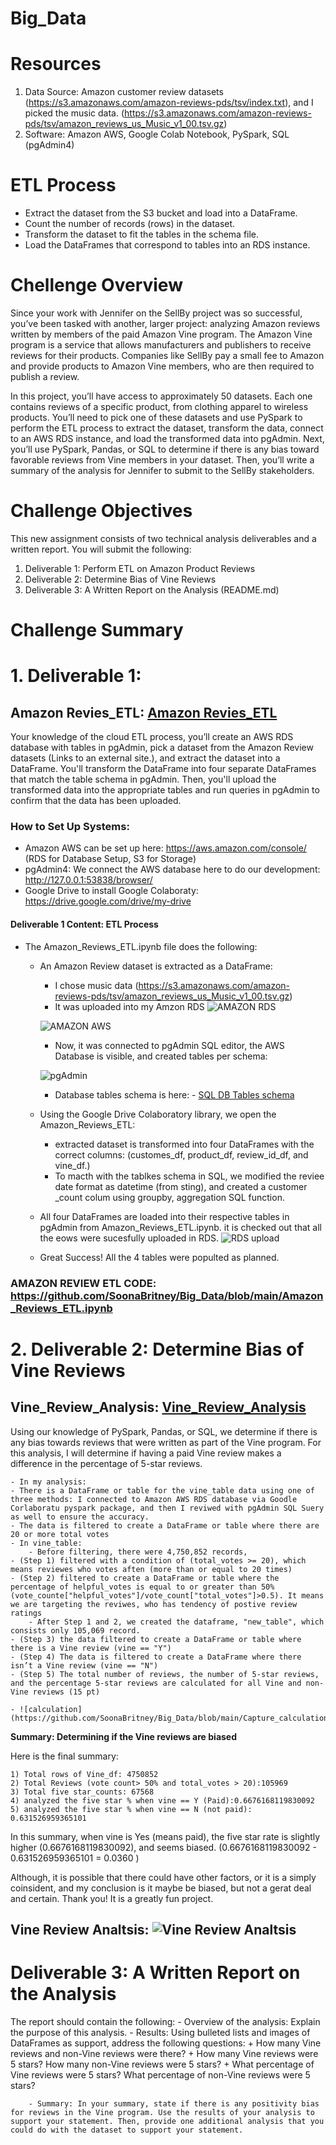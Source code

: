 # Big_Data

# Resources
1. Data Source: Amazon customer review datasets (https://s3.amazonaws.com/amazon-reviews-pds/tsv/index.txt), and I picked the music data. (https://s3.amazonaws.com/amazon-reviews-pds/tsv/amazon_reviews_us_Music_v1_00.tsv.gz)
2. Software: Amazon AWS, Google Colab Notebook, PySpark, SQL (pgAdmin4)

# ETL Process
- Extract the dataset from the S3 bucket and load into a DataFrame.
- Count the number of records (rows) in the dataset.
- Transform the dataset to fit the tables in the schema file.
- Load the DataFrames that correspond to tables into an RDS instance.

# Chellenge Overview
Since your work with Jennifer on the SellBy project was so successful, you’ve been tasked with another, larger project: analyzing Amazon reviews written by members of the paid Amazon Vine program. The Amazon Vine program is a service that allows manufacturers and publishers to receive reviews for their products. Companies like SellBy pay a small fee to Amazon and provide products to Amazon Vine members, who are then required to publish a review.

In this project, you’ll have access to approximately 50 datasets. Each one contains reviews of a specific product, from clothing apparel to wireless products. You’ll need to pick one of these datasets and use PySpark to perform the ETL process to extract the dataset, transform the data, connect to an AWS RDS instance, and load the transformed data into pgAdmin. Next, you’ll use PySpark, Pandas, or SQL to determine if there is any bias toward favorable reviews from Vine members in your dataset. Then, you’ll write a summary of the analysis for Jennifer to submit to the SellBy stakeholders.

# Challenge Objectives
This new assignment consists of two technical analysis deliverables and a written report. You will submit the following:

1. Deliverable 1: Perform ETL on Amazon Product Reviews
2. Deliverable 2: Determine Bias of Vine Reviews
3. Deliverable 3: A Written Report on the Analysis (README.md)

# Challenge Summary

# 1. Deliverable 1:

## Amazon Revies_ETL: [Amazon Revies_ETL](https://github.com/SoonaBritney/Big_Data/blob/main/Amazon_Reviews_ETL.ipynb)

Your knowledge of the cloud ETL process, you’ll create an AWS RDS database with tables in pgAdmin, pick a dataset from the Amazon Review datasets (Links to an external site.), and extract the dataset into a DataFrame. You'll transform the DataFrame into four separate DataFrames that match the table schema in pgAdmin. Then, you'll upload the transformed data into the appropriate tables and run queries in pgAdmin to confirm that the data has been uploaded.

### How to Set Up Systems:
- Amazon AWS can be set up here: https://aws.amazon.com/console/  (RDS for Database Setup, S3 for Storage) 
- pgAdmin4: We connect the AWS database here to do our development: http://127.0.0.1:53838/browser/
- Google Drive to install Google Colaboraty: https://drive.google.com/drive/my-drive

#### Deliverable 1 Content: ETL Process

- The Amazon_Reviews_ETL.ipynb file does the following: 
    - An Amazon Review dataset is extracted as a DataFrame: 
        - I chose music data (https://s3.amazonaws.com/amazon-reviews-pds/tsv/amazon_reviews_us_Music_v1_00.tsv.gz)
        - It was uploaded into my Amzon RDS
         ![AMAZON RDS](https://github.com/SoonaBritney/Big_Data/blob/main/Capture_amazon_rds.JPG)
         
         ![AMAZON AWS](https://github.com/SoonaBritney/Big_Data/blob/main/Capture_amazon_S3.JPG)
        
        - Now, it was connected to pgAdmin SQL editor, the AWS Database is visible, and created tables per schema:
        
        ![pgAdmin](https://github.com/SoonaBritney/Big_Data/blob/main/Capture_pgAdmin.JPG)
        
        - Database tables schema is here: - [SQL DB Tables schema](https://github.com/SoonaBritney/Big_Data/blob/main/challenge_schema.sql) 
    
    - Using the Google Drive Colaboratory library, we open the Amazon_Reviews_ETL:
        - extracted dataset is transformed into four DataFrames with the correct columns: (customes_df, product_df, review_id_df, and vine_df.)
        - To macth with the tablkes schema in SQL, we modified the reviee date format as datetime (from sting), and created a customer _count colum using groupby, aggregation SQL function. 
    - All four DataFrames are loaded into their respective tables in pgAdmin from Amazon_Reviews_ETL.ipynb. it is checked out that all the eows were sucesfully uploaded in RDS. 
        ![RDS upload](https://github.com/SoonaBritney/Big_Data/blob/main/Capture_upload_to_RDS.JPG)
    - Great Success! All the 4 tables were populted as planned.    
    

### AMAZON REVIEW ETL CODE: https://github.com/SoonaBritney/Big_Data/blob/main/Amazon_Reviews_ETL.ipynb


# 2. Deliverable 2: Determine Bias of Vine Reviews

## Vine_Review_Analysis: [Vine_Review_Analysis](https://github.com/SoonaBritney/Big_Data/blob/main/Vine_Reviews_Analysis.ipynb)

Using our knowledge of PySpark, Pandas, or SQL, we determine if there is any bias towards reviews that were written as part of the Vine program. 
For this analysis, I will determine if having a paid Vine review makes a difference in the percentage of 5-star reviews.

    - In my analysis:
    - There is a DataFrame or table for the vine_table data using one of three methods: I connected to Amazon AWS RDS database via Goodle Corlaboratu pyspark package, and then I reviwed with pgAdmin SQL Suery as well to ensure the accuracy. 
    - The data is filtered to create a DataFrame or table where there are 20 or more total votes 
    - In vine_table: 
        - Before filtering, there were 4,750,852 records, 
    - (Step 1) filtered with a condition of (total_votes >= 20), which means reviewes who votes aften (more than or equal to 20 times)    
    - (Step 2) filtered to create a DataFrame or table where the percentage of helpful_votes is equal to or greater than 50% (vote_counte["helpful_votes"]/vote_count["total_votes"]>0.5). It means we are targeting the reviwes, who has tendency of postive review ratings   
        - After Step 1 and 2, we created the dataframe, "new_table", which consists only 105,069 record.
    - (Step 3) the data filtered to create a DataFrame or table where there is a Vine review (vine == "Y")
    - (Step 4) The data is filtered to create a DataFrame where there isn’t a Vine review (vine == "N")
    - (Step 5) The total number of reviews, the number of 5-star reviews, and the percentage 5-star reviews are calculated for all Vine and non-Vine reviews (15 pt)
    
    - ![calculation] (https://github.com/SoonaBritney/Big_Data/blob/main/Capture_calculations.JPG)
    
    
**Summary: Determining if the Vine reviews are biased**

Here is the final summary:

    1) Total rows of Vine_df: 4750852
    2) Total Reviews (vote count> 50% and total_votes > 20):105969
    3) Total five star_counts: 67568
    4) analyzed the five star % when vine == Y (Paid):0.6676168119830092
    5) analyzed the five star % when vine == N (not paid): 0.631526959365101

In this summary, when vine is Yes (means paid), the five star rate is slightly higher (0.6676168119830092), and seems biased.
(0.6676168119830092 - 0.631526959365101 = 0.0360 )

Although, it is possible that there could have other factors, or it is a simply coinsident, and my conclusion is it maybe be biased, but not a gerat deal and certain. Thank you! It is a greatly fun project.

## Vine Review Analtsis: ![Vine Review Analtsis](https://github.com/SoonaBritney/Big_Data/blob/main/vine_analysis.JPG)


# Deliverable 3: A Written Report on the Analysis

 The report should contain the following:
        - Overview of the analysis: Explain the purpose of this analysis.
        - Results: Using bulleted lists and images of DataFrames as support, address the following questions:
            + How many Vine reviews and non-Vine reviews were there?
            + How many Vine reviews were 5 stars? How many non-Vine reviews were 5 stars?
            + What percentage of Vine reviews were 5 stars? What percentage of non-Vine reviews were 5 stars?
            
        - Summary: In your summary, state if there is any positivity bias for reviews in the Vine program. Use the results of your analysis to support your statement. Then, provide one additional analysis that you could do with the dataset to support your statement.
        
        
